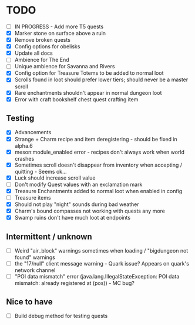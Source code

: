# TODO
- [ ] IN PROGRESS - Add more T5 quests
- [x] Marker stone on surface above a ruin
- [x] Remove broken quests
- [x] Config options for obelisks
- [x] Update all docs
- [ ] Ambience for The End
- [ ] Unique ambience for Savanna and Rivers
- [x] Config option for Treasure Totems to be added to normal loot
- [x] Scrolls found in loot should prefer lower tiers; should never be a master scroll
- [x] Rare enchantments shouldn't appear in normal dungeon loot
- [x] Error with craft bookshelf chest quest crafting item

## Testing
- [x] Advancements
- [x] Strange + Charm recipe and item deregistering - should be fixed in alpha.6
- [x] meson:module_enabled error - recipes don't always work when world crashes
- [x] Sometimes scroll doesn't disappear from inventory when accepting / quitting - Seems ok...
- [x] Luck should increase scroll value
- [ ] Don't modify Quest values with an exclamation mark
- [x] Treasure Enchantments added to normal loot when enabled in config
- [ ] Treasure items
- [x] Should not play "night" sounds during bad weather
- [x] Charm's bound compasses not working with quests any more
- [x] Swamp ruins don't have much loot at endpoints

## Intermittent / unknown
- [ ] Weird "air_block" warnings sometimes when loading / "bigdungeon not found" warnings
- [ ] the "17/null" client message warning - Quark issue? Appears on quark's network channel
- [ ] "POI data mismatch" error (java.lang.IllegalStateException: POI data mismatch: already registered at (pos)) - MC bug?

## Nice to have
- [ ] Build debug method for testing quests